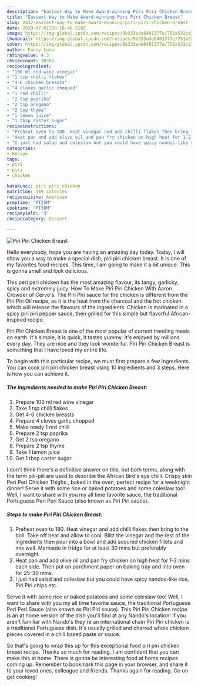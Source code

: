 ```yaml
---
description: "Easiest Way to Make Award-winning Piri Piri Chicken Breast"
title: "Easiest Way to Make Award-winning Piri Piri Chicken Breast"
slug: 2432-easiest-way-to-make-award-winning-piri-piri-chicken-breast
date: 2020-07-01T00:18:48.510Z
image: https://img-global.cpcdn.com/recipes/9b333ade6401377e/751x532cq70/piri-piri-chicken-breast-recipe-main-photo.jpg
thumbnail: https://img-global.cpcdn.com/recipes/9b333ade6401377e/751x532cq70/piri-piri-chicken-breast-recipe-main-photo.jpg
cover: https://img-global.cpcdn.com/recipes/9b333ade6401377e/751x532cq70/piri-piri-chicken-breast-recipe-main-photo.jpg
author: Fanny Luna
ratingvalue: 4.3
reviewcount: 38392
recipeingredient:
- "100 ml red wine vinegar"
- "1 tsp chilli flakes"
- "4-6 chicken breasts"
- "4 cloves garlic chopped"
- "1 red chilli"
- "2 tsp paprika"
- "2 tsp oregano"
- "2 tsp thyme"
- "1 lemon juice"
- "1 tbsp caster sugar"
recipeinstructions:
- "Preheat oven to 180. Heat vinegar and add chilli flakes then bring to the boil. Take off heat and allow to cool. Blitz the vinegar and the rest of the ingredients then pour into a bowl and add scoured chicken fillets and mix well. Marinade in fridge for at least 30 mins but preferably overnight."
- "Heat pan and add olive oil and pan fry chicken on high heat for 1-2 mins each side. Then put on parchment paper on baking tray and into oven for 25-30 mins."
- "I just had salad and coleslaw but you could have spicy nandos-like rice, Piri Piri chips etc."
categories:
- Recipe
tags:
- piri
- piri
- chicken

katakunci: piri piri chicken 
nutrition: 169 calories
recipecuisine: American
preptime: "PT25M"
cooktime: "PT30M"
recipeyield: "3"
recipecategory: Dessert

---
```



![Piri Piri Chicken Breast](https://img-global.cpcdn.com/recipes/9b333ade6401377e/751x532cq70/piri-piri-chicken-breast-recipe-main-photo.jpg)

Hello everybody, hope you are having an amazing day today. Today, I will show you a way to make a special dish, piri piri chicken breast. It is one of my favorites food recipes. This time, I am going to make it a bit unique. This is gonna smell and look delicious.

This peri peri chicken has the most amazing flavour, its tangy, garlicky, spicy and extremely juicy. How To Make Piri Piri Chicken With Aaron Crowder of Cervo&#39;s. The Piri Piri sauce for the chicken is different from the Piri Piri Oil recipe, as it is the heat from the charcoal and the hot chicken which will release the flavours of the ingredients. Chicken is marinated in a spicy piri piri pepper sauce, then grilled for this simple but flavorful African-inspired recipe.

Piri Piri Chicken Breast is one of the most popular of current trending meals on earth. It's simple, it is quick, it tastes yummy. It's enjoyed by millions every day. They are nice and they look wonderful. Piri Piri Chicken Breast is something that I have loved my entire life.


To begin with this particular recipe, we must first prepare a few ingredients. You can cook piri piri chicken breast using 10 ingredients and 3 steps. Here is how you can achieve it.

<!--inarticleads1-->

##### The ingredients needed to make Piri Piri Chicken Breast:

1. Prepare 100 ml red wine vinegar
1. Take 1 tsp chilli flakes
1. Get 4-6 chicken breasts
1. Prepare 4 cloves garlic chopped
1. Make ready 1 red chilli
1. Prepare 2 tsp paprika
1. Get 2 tsp oregano
1. Prepare 2 tsp thyme
1. Take 1 lemon juice
1. Get 1 tbsp caster sugar


I don&#39;t think there&#39;s a definitive answer on this, but both terms, along with the term pili-pili are used to describe the African Bird&#39;s eye chilli. Crispy skin Peri Peri Chicken Thighs , baked in the oven, perfect recipe for a weeknight dinner! Serve it with some rice or baked potatoes and some coleslaw too! Well, I want to share with you my all time favorite sauce, the traditional Portuguese Peri Peri Sauce (also known as Piri Piri sauce). 

<!--inarticleads2-->

##### Steps to make Piri Piri Chicken Breast:

1. Preheat oven to 180. Heat vinegar and add chilli flakes then bring to the boil. Take off heat and allow to cool. Blitz the vinegar and the rest of the ingredients then pour into a bowl and add scoured chicken fillets and mix well. Marinade in fridge for at least 30 mins but preferably overnight.
1. Heat pan and add olive oil and pan fry chicken on high heat for 1-2 mins each side. Then put on parchment paper on baking tray and into oven for 25-30 mins.
1. I just had salad and coleslaw but you could have spicy nandos-like rice, Piri Piri chips etc.


Serve it with some rice or baked potatoes and some coleslaw too! Well, I want to share with you my all time favorite sauce, the traditional Portuguese Peri Peri Sauce (also known as Piri Piri sauce). This Piri Piri Chicken recipe is an at home version of the dish you&#39;ll find at any Nando&#39;s location! If you aren&#39;t familiar with Nando&#39;s they&#39;re an international chain Piri Piri chicken is a traditional Portuguese dish. It&#39;s usually grilled and charred whole chicken pieces covered in a chili based paste or sauce. 

So that's going to wrap this up for this exceptional food piri piri chicken breast recipe. Thanks so much for reading. I am confident that you can make this at home. There is gonna be interesting food at home recipes coming up. Remember to bookmark this page in your browser, and share it to your loved ones, colleague and friends. Thanks again for reading. Go on get cooking!
